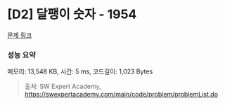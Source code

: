 # [D2] 달팽이 숫자 - 1954 

[문제 링크](https://swexpertacademy.com/main/code/problem/problemDetail.do?contestProbId=AV5PobmqAPoDFAUq) 

### 성능 요약

메모리: 13,548 KB, 시간: 5 ms, 코드길이: 1,023 Bytes



> 출처: SW Expert Academy, https://swexpertacademy.com/main/code/problem/problemList.do